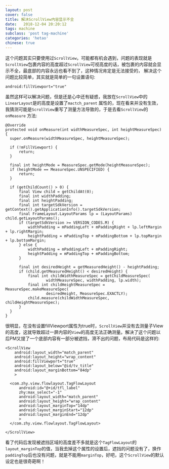 ```yaml
---
layout: post
cover: false
title: 解决ScrollView内容显示不全
date:   2018-12-04 20:20:12
tags: machine
subclass: 'post tag-machine'
categories: 'hetao'
chinese: true
---
```


这个问题其实只要使用过`ScrollView`，可能都有机会遇到，问题的表现就是`ScrollView`包裹内容的高度超过`ScrollView`可视高度的话，被包裹的内容就会显示不全，最底部的内容永远也看不到了，这种情况肯定是无法接受的， 解决这个问题比较简单，其实就是简单的一句设置语句:

```
android:fillViewport="true"

```

虽然这样可以解决问题，但是还是心中还有疑惑，我放在`ScrollView`中的`LinearLayout`是的高度是设置了`mactch_parent` 属性的，现在看来并没有生效，我猜测可能是`ScrollView`重写了测量方法导致的，于是去看`ScrollView`的`onMeasure` 方法:

```
@Override
protected void onMeasure(int widthMeasureSpec, int heightMeasureSpec) {
  super.onMeasure(widthMeasureSpec, heightMeasureSpec);

  if (!mFillViewport) {
      return;
  }

  final int heightMode = MeasureSpec.getMode(heightMeasureSpec);
  if (heightMode == MeasureSpec.UNSPECIFIED) {
      return;
  }

  if (getChildCount() > 0) {
      final View child = getChildAt(0);
      final int widthPadding;
      final int heightPadding;
      final int targetSdkVersion = getContext().getApplicationInfo().targetSdkVersion;
      final FrameLayout.LayoutParams lp = (LayoutParams) child.getLayoutParams();
      if (targetSdkVersion >= VERSION_CODES.M) {
          widthPadding = mPaddingLeft + mPaddingRight + lp.leftMargin + lp.rightMargin;
          heightPadding = mPaddingTop + mPaddingBottom + lp.topMargin + lp.bottomMargin;
      } else {
          widthPadding = mPaddingLeft + mPaddingRight;
          heightPadding = mPaddingTop + mPaddingBottom;
      }

      final int desiredHeight = getMeasuredHeight() - heightPadding;
      if (child.getMeasuredHeight() < desiredHeight) {
          final int childWidthMeasureSpec = getChildMeasureSpec(
                  widthMeasureSpec, widthPadding, lp.width);
          final int childHeightMeasureSpec = MeasureSpec.makeMeasureSpec(
                  desiredHeight, MeasureSpec.EXACTLY);
          child.measure(childWidthMeasureSpec, childHeightMeasureSpec);
      }
  }
}

```

很明显，在没有设置fillViewport属性为true时，`ScrollView`并没有去测量子View的高度，这就导致超过一屏内容的`View`的高度无法正确测量。解决了这个问题以后PM又提了一个底部内容有一部分被遮挡，滑不出的问题，布局代码是这样的:

```
<ScrollView
    android:layout_width="match_parent"
    android:layout_height="wrap_content"
    android:fillViewport="true"
    android:layout_below="@id/tv_title"
    android:layout_marginBottom="84dp"
    >

  <com.zhy.view.flowlayout.TagFlowLayout
      android:id="@+id/tfl_label"
      zhy:max_select="-1"
      android:layout_width="match_parent"
      android:layout_height="wrap_content"
      android:layout_marginTop="14dp"
      android:layout_marginStart="12dp"
      android:layout_marginEnd="12dp"
      >
  </com.zhy.view.flowlayout.TagFlowLayout>

</ScrollView>

```

看了代码后发现被遮挡区域的高度差不多就是这个`TagFlowLayout`的`layout_marginTop`的值，当我去掉这个属性的设置后，遮挡的问题没有了，换作`paddingTop`后也没有问题，就是不能用`marginTop`，好吧，这个`ScrollView`的默认设定也是很奇葩啊！
